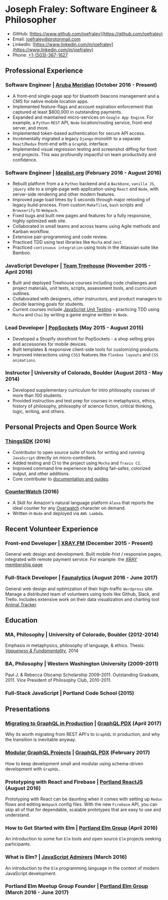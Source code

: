 # Joseph Fraley: Software Engineer & Philosopher

- GitHub: [https://www.github.com/joefraley](https://github.com/joefraley)
- Email: [joefraley@protonmail.com](mailto:joefraley@protonmail.com)
- LinkedIn: [https://www.linkedin.com/in/joefraley](https://www.linkedin.com/in/joefraley)
- Phone: [+1-(503)-367-1627](tel:+1-503-367-1627)

## Professional Experience

### Software Engineer |  [Aruba Meridian](http://meridianapps.com/) (October 2016 - Present)

- A front-end single-page app for bluetooth beacons management and a CMS for native mobile location apps.
- Implemented feature-flags and account expiration enforcement that captured at least $800,000 in outstanding payments.
- Expanded and maintained micro-services on `Google App Engine`. For example, a `Python` `REST` API, `Node` location/routing service, front-end server, and more.
- Implemented token-based authentication for secure API access.
- Incrementally migrated a legacy `Django` monolith to a separate `React`/`Redux` front-end with a `GraphQL` interface.
- Implemented visual regression testing and screenshot diffing for front end projects. This was profoundly impactful on team productivity and confidence.

### Software Engineer |  [Idealist.org](http://www.idealist.org) (February 2016 - August 2016)

- Rebuilt platform from a a `Python` backend and a `Backbone`, `vanilla JS`, `jQuery` site to a single-page web application using `React` and `Node`, with server-side rendering and other modern features.
- Improved page load times by 5 seconds through major retooling of legacy build-process. From custom `Makefile`s, `bash` scripts and `Browserify` to `Webpack`.
- Fixed bugs and built new pages and features for a fully responsive, highly  optimized web site.
- Collaborated in small teams and across teams using Agile methods and Kanban workflow.
- Extensive pair-programming and code review.
- Practiced TDD using test libraries like `Mocha` and `Jest`.
- Practiced `continuous integration` using tools in the Atlassian suite like Bamboo.

### JavaScript Developer | [Team Treehouse](https://www.teamtreehouse.com/) (November 2015 - April 2016)

- Built and deployed Treehouse courses including code challenges and project materials, unit tests, scripts, assessment tools, and curriculum outlines.
- Collaborated with designers, other instructors, and product managers to decide learning goals for students.
- Current courses include [JavaScript Unit Testing](https://teamtreehouse.com/library/javascript-unit-testing) - practicing TDD using `Mocha` and `Chai` by writing a game engine written in `Node`.

### Lead Developer | [PopSockets](https://www.popsockets.com) (May 2015 - August 2015)

- Developed a Shopify storefront for PopSockets - a shop selling grips and accessories for mobile devices.
- Built templates & responsive client-side tools for customizing products.
- Improved interactions using `CSS3` features like `flexbox layouts` and `CSS animations`.

### Instructor | University of Colorado, Boulder (August 2013 - May 2014)

- Developed supplementary curriculum for intro philosophy courses of more than 100 students.
- Provided instruction and test prep for courses in metaphysics, ethics, history of philosophy, philosophy of science fiction, critical thinking, logic, writing, and others.

## Personal Projects and Open Source Work

### [ThingsSDK](https://github.com/thingsSDK/thingssdk-cli) (2016)

- Contributor to open source suite of tools for writing and running `JavaScript` directly on micro-controllers.
- Added testing and CI to the project using `Mocha` and `Travis CI`.
- Improved command line experience by adding fail-safes, colorized output, and other additions.
- Core contributer to [documentation and guides](https://guides.thingssdk.com/).

### [CounterWatch](http://www.alexaskillstore.com/other/watchcounter/39162) (2016)

- A Skill for Amazon's natural language platform `Alexa` that reports the ideal counter for any [Overwatch](https://playoverwatch.com/en-us/) character on demand.
- Written in `Node` and deployed via `AWS Lambda`.

## Recent Volunteer Experience

### Front-end Developer | [**XRAY.FM**](https://www.xray.fm) (December 2015 - Present)

General web design and development. Built mobile-frist / responsive pages, integrated with remote payment service.
For example: the [XRAY membership page](http://xray.fm/membership)

### Full-Stack Developer | [Faunalytics](https://faunalytics.org/) (August 2016 - June 2017)

General web design and optimization of their high-traffic `Wordpress` site. Manage a distributed team of volunteers using tools like Github, Slack, and Trello. Includes extensive work on their data visualization and charting tool [Animal Tracker](https://faunalytics.org/animaltracker/).

## Education

### MA, Philosophy | University of Colorado, Boulder (2012-2014)

Emphasis in metaphysics, philosophy of language, & ethics.
Thesis: [*Vagueness & Fundamentality*](http://scholar.colorado.edu/cgi/viewcontent.cgi?article=1041&context=phil_gradetds), 2014

### BA, Philosophy | Western Washington University (2009-2011)

Paul J. & Rebecca Olscamp Scholarship 2009-2011. Outstanding Graduate, 2011.  Vice President of Philosophy Club, 2010-2011.

### Full-Stack JavaScript | Portland Code School (2015)

## Presentations

### [Migrating to GraphQL in Production](https://docs.google.com/presentation/d/1YlvHwTvVzqm-wCeAR65bUZBadWtyZjLUAr2owClNpHU/edit#slide=id.p) | [GraphQL PDX](https://www.meetup.com/GraphQLPDX/events/) (April 2017)

Why its worth migrating from REST API's to `GraphQL` in production, and why the transition is inevitable anyway.

### [Modular GraphQL Projects](https://docs.google.com/presentation/d/1V0gcs6em-ePvD5pVgDzp6AMQXgvoFn0GxNebUBsjl80/edit?usp=sharing) | [GraphQL PDX](https://www.meetup.com/GraphQLPDX/events/236262579/) (February 2017)

How to keep development small and modular using schema-driven development with `GraphQL`.

### Prototyping with React and Firebase | [Portland ReactJS](http://www.meetup.com/Portland-ReactJS/events/233069449/) (August 2016)

Prototyping with React can be daunting when it comes with setting up `Redux` flows and editing `Webpack` config files.
With the new `Firebase` API, you can skip all of that for dependable, scalable prototypes that are easy to use and understand.

### How to Get Started with Elm | [Portland Elm Group](https://www.meetup.com/portlandelm/events/228818726/) (April 2016)

An introduction to some fun `Elm` tools and open source `Elm` projects seeking participants.

### What is Elm? | [JavaScript Admirers](https://www.meetup.com/Portland-JavaScript-Admirers/photos/26839880/) (March 2016)

An introduction to the `Elm` programming language in the context of modern JavaScript development.

### Portland Elm Meetup Group Founder | [Portland Elm Group](https://www.meetup.com/portlandelm/) (March 2016 - June 2017)
